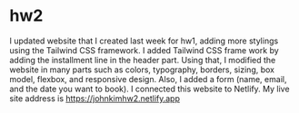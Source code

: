 # hw2
I updated website that I created last week for hw1, adding more stylings using the Tailwind CSS framework.
I added Tailwind CSS frame work by adding the installment line in the header part.
Using that, I modified the website in many parts such as colors, typography, borders, sizing, box model, flexbox, and responsive design.
Also, I added a form (name, email, and the date you want to book). I connected this website to Netlify. My live site address is https://johnkimhw2.netlify.app
